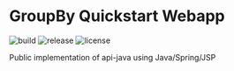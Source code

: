 GroupBy Quickstart Webapp
=========

![build](https://build.groupbyinc.com/app/rest/builds/buildType:id:JavaQuickStart_CommonReleaseDevelop/statusIcon)
![release](https://img.shields.io/maven-central/v/com.groupbyinc/quickstart-java.svg)
![license](https://img.shields.io/github/license/groupby/quickstart-java.svg)

Public implementation of api-java using Java/Spring/JSP


